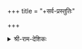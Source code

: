 +++
title = "+सर्व-प्रस्तुतिः"

+++
<details><summary>श्री-राम-देशिकः</summary>

Source:    
Thiruvalluvar's Thirukkural in Sanskrit Slokas  
By  
S. N. Srirama Desikan, Siromani  
With an Introduction by  
Dr. C.P. Ramaswamy Aiyar

TODO: परिष्कार्यम् - तत्र तत्र टङ्कनदोषा वर्तन्ते।
</details>
